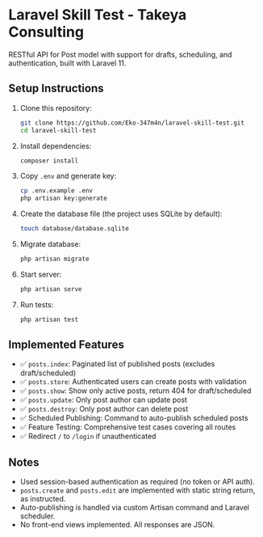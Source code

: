 # Laravel Skill Test - Takeya Consulting

RESTful API for Post model with support for drafts, scheduling, and authentication, built with Laravel 11.

## Setup Instructions

1.  Clone this repository:

    ```bash
    git clone https://github.com/Eko-347m4n/laravel-skill-test.git
    cd laravel-skill-test
    ```

2.  Install dependencies:

    ```bash
    composer install
    ```

3.  Copy `.env` and generate key:

    ```bash
    cp .env.example .env
    php artisan key:generate
    ```

4.  Create the database file (the project uses SQLite by default):

    ```bash
    touch database/database.sqlite
    ```

5.  Migrate database:

    ```bash
    php artisan migrate
    ```

6.  Start server:

    ```bash
    php artisan serve
    ```

7.  Run tests:
    ```bash
    php artisan test
    ```

## Implemented Features

- ✅ `posts.index`: Paginated list of published posts (excludes draft/scheduled)
- ✅ `posts.store`: Authenticated users can create posts with validation
- ✅ `posts.show`: Show only active posts, return 404 for draft/scheduled
- ✅ `posts.update`: Only post author can update post
- ✅ `posts.destroy`: Only post author can delete post
- ✅ Scheduled Publishing: Command to auto-publish scheduled posts
- ✅ Feature Testing: Comprehensive test cases covering all routes
- ✅ Redirect `/` to `/login` if unauthenticated

## Notes

- Used session-based authentication as required (no token or API auth).
- `posts.create` and `posts.edit` are implemented with static string return, as instructed.
- Auto-publishing is handled via custom Artisan command and Laravel scheduler.
- No front-end views implemented. All responses are JSON.
